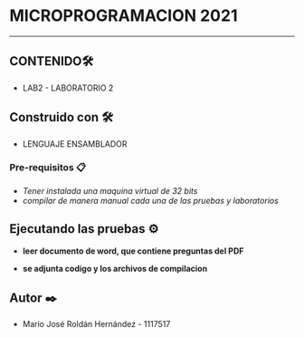 # MICROPROGRAMACION 2021

-----------------------------

## CONTENIDO🛠️

- LAB2 - LABORATORIO 2

## Construido con 🛠️

- LENGUAJE ENSAMBLADOR

### Pre-requisitos 📋

- *Tener instalada una maquina virtual de 32 bits*
- *compilar de manera manual cada una de las pruebas y laboratorios*

## Ejecutando las pruebas ⚙️

- **leer documento de word, que contiene preguntas del PDF**

- **se adjunta codigo y los archivos de compilacion**

  

## Autor ✒️

- Mario José Roldán Hernández - 1117517

